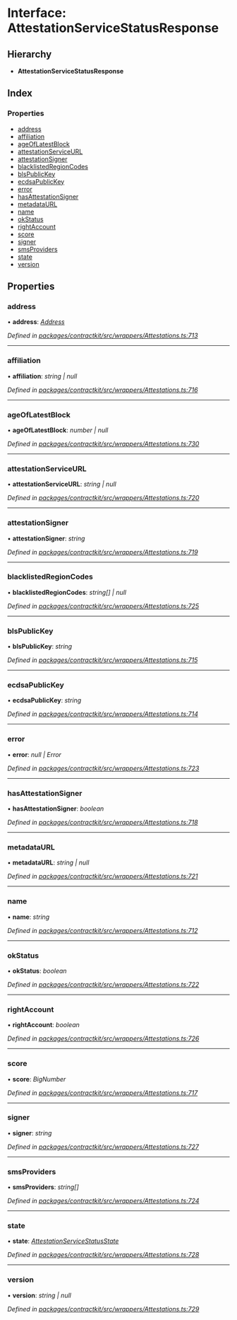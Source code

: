 # Interface: AttestationServiceStatusResponse

## Hierarchy

* **AttestationServiceStatusResponse**

## Index

### Properties

* [address](_wrappers_attestations_.attestationservicestatusresponse.md#address)
* [affiliation](_wrappers_attestations_.attestationservicestatusresponse.md#affiliation)
* [ageOfLatestBlock](_wrappers_attestations_.attestationservicestatusresponse.md#ageoflatestblock)
* [attestationServiceURL](_wrappers_attestations_.attestationservicestatusresponse.md#attestationserviceurl)
* [attestationSigner](_wrappers_attestations_.attestationservicestatusresponse.md#attestationsigner)
* [blacklistedRegionCodes](_wrappers_attestations_.attestationservicestatusresponse.md#blacklistedregioncodes)
* [blsPublicKey](_wrappers_attestations_.attestationservicestatusresponse.md#blspublickey)
* [ecdsaPublicKey](_wrappers_attestations_.attestationservicestatusresponse.md#ecdsapublickey)
* [error](_wrappers_attestations_.attestationservicestatusresponse.md#error)
* [hasAttestationSigner](_wrappers_attestations_.attestationservicestatusresponse.md#hasattestationsigner)
* [metadataURL](_wrappers_attestations_.attestationservicestatusresponse.md#metadataurl)
* [name](_wrappers_attestations_.attestationservicestatusresponse.md#name)
* [okStatus](_wrappers_attestations_.attestationservicestatusresponse.md#okstatus)
* [rightAccount](_wrappers_attestations_.attestationservicestatusresponse.md#rightaccount)
* [score](_wrappers_attestations_.attestationservicestatusresponse.md#score)
* [signer](_wrappers_attestations_.attestationservicestatusresponse.md#signer)
* [smsProviders](_wrappers_attestations_.attestationservicestatusresponse.md#smsproviders)
* [state](_wrappers_attestations_.attestationservicestatusresponse.md#state)
* [version](_wrappers_attestations_.attestationservicestatusresponse.md#version)

## Properties

###  address

• **address**: *[Address](../modules/_base_.md#address)*

*Defined in [packages/contractkit/src/wrappers/Attestations.ts:713](https://github.com/celo-org/celo-monorepo/blob/master/packages/contractkit/src/wrappers/Attestations.ts#L713)*

___

###  affiliation

• **affiliation**: *string | null*

*Defined in [packages/contractkit/src/wrappers/Attestations.ts:716](https://github.com/celo-org/celo-monorepo/blob/master/packages/contractkit/src/wrappers/Attestations.ts#L716)*

___

###  ageOfLatestBlock

• **ageOfLatestBlock**: *number | null*

*Defined in [packages/contractkit/src/wrappers/Attestations.ts:730](https://github.com/celo-org/celo-monorepo/blob/master/packages/contractkit/src/wrappers/Attestations.ts#L730)*

___

###  attestationServiceURL

• **attestationServiceURL**: *string | null*

*Defined in [packages/contractkit/src/wrappers/Attestations.ts:720](https://github.com/celo-org/celo-monorepo/blob/master/packages/contractkit/src/wrappers/Attestations.ts#L720)*

___

###  attestationSigner

• **attestationSigner**: *string*

*Defined in [packages/contractkit/src/wrappers/Attestations.ts:719](https://github.com/celo-org/celo-monorepo/blob/master/packages/contractkit/src/wrappers/Attestations.ts#L719)*

___

###  blacklistedRegionCodes

• **blacklistedRegionCodes**: *string[] | null*

*Defined in [packages/contractkit/src/wrappers/Attestations.ts:725](https://github.com/celo-org/celo-monorepo/blob/master/packages/contractkit/src/wrappers/Attestations.ts#L725)*

___

###  blsPublicKey

• **blsPublicKey**: *string*

*Defined in [packages/contractkit/src/wrappers/Attestations.ts:715](https://github.com/celo-org/celo-monorepo/blob/master/packages/contractkit/src/wrappers/Attestations.ts#L715)*

___

###  ecdsaPublicKey

• **ecdsaPublicKey**: *string*

*Defined in [packages/contractkit/src/wrappers/Attestations.ts:714](https://github.com/celo-org/celo-monorepo/blob/master/packages/contractkit/src/wrappers/Attestations.ts#L714)*

___

###  error

• **error**: *null | Error*

*Defined in [packages/contractkit/src/wrappers/Attestations.ts:723](https://github.com/celo-org/celo-monorepo/blob/master/packages/contractkit/src/wrappers/Attestations.ts#L723)*

___

###  hasAttestationSigner

• **hasAttestationSigner**: *boolean*

*Defined in [packages/contractkit/src/wrappers/Attestations.ts:718](https://github.com/celo-org/celo-monorepo/blob/master/packages/contractkit/src/wrappers/Attestations.ts#L718)*

___

###  metadataURL

• **metadataURL**: *string | null*

*Defined in [packages/contractkit/src/wrappers/Attestations.ts:721](https://github.com/celo-org/celo-monorepo/blob/master/packages/contractkit/src/wrappers/Attestations.ts#L721)*

___

###  name

• **name**: *string*

*Defined in [packages/contractkit/src/wrappers/Attestations.ts:712](https://github.com/celo-org/celo-monorepo/blob/master/packages/contractkit/src/wrappers/Attestations.ts#L712)*

___

###  okStatus

• **okStatus**: *boolean*

*Defined in [packages/contractkit/src/wrappers/Attestations.ts:722](https://github.com/celo-org/celo-monorepo/blob/master/packages/contractkit/src/wrappers/Attestations.ts#L722)*

___

###  rightAccount

• **rightAccount**: *boolean*

*Defined in [packages/contractkit/src/wrappers/Attestations.ts:726](https://github.com/celo-org/celo-monorepo/blob/master/packages/contractkit/src/wrappers/Attestations.ts#L726)*

___

###  score

• **score**: *BigNumber*

*Defined in [packages/contractkit/src/wrappers/Attestations.ts:717](https://github.com/celo-org/celo-monorepo/blob/master/packages/contractkit/src/wrappers/Attestations.ts#L717)*

___

###  signer

• **signer**: *string*

*Defined in [packages/contractkit/src/wrappers/Attestations.ts:727](https://github.com/celo-org/celo-monorepo/blob/master/packages/contractkit/src/wrappers/Attestations.ts#L727)*

___

###  smsProviders

• **smsProviders**: *string[]*

*Defined in [packages/contractkit/src/wrappers/Attestations.ts:724](https://github.com/celo-org/celo-monorepo/blob/master/packages/contractkit/src/wrappers/Attestations.ts#L724)*

___

###  state

• **state**: *[AttestationServiceStatusState](../enums/_wrappers_attestations_.attestationservicestatusstate.md)*

*Defined in [packages/contractkit/src/wrappers/Attestations.ts:728](https://github.com/celo-org/celo-monorepo/blob/master/packages/contractkit/src/wrappers/Attestations.ts#L728)*

___

###  version

• **version**: *string | null*

*Defined in [packages/contractkit/src/wrappers/Attestations.ts:729](https://github.com/celo-org/celo-monorepo/blob/master/packages/contractkit/src/wrappers/Attestations.ts#L729)*
